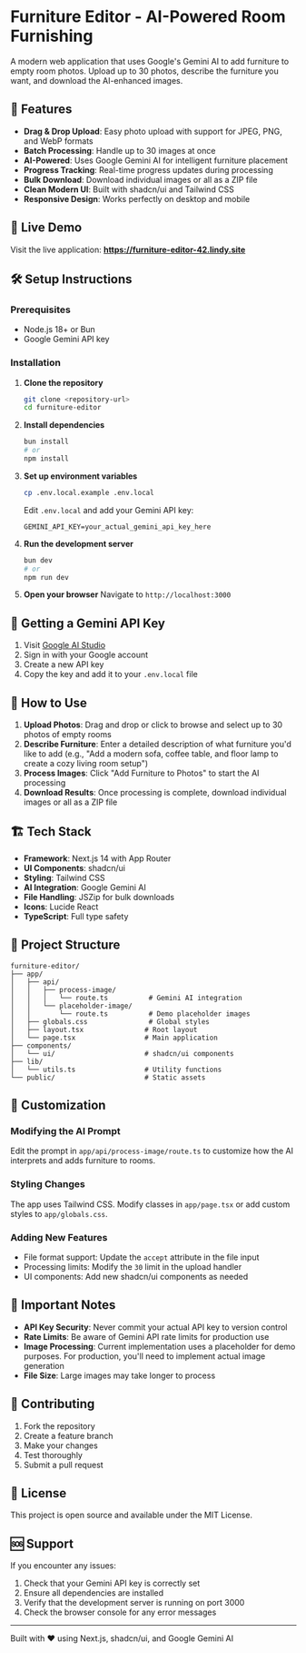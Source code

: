# Furniture Editor - AI-Powered Room Furnishing

A modern web application that uses Google's Gemini AI to add furniture to empty room photos. Upload up to 30 photos, describe the furniture you want, and download the AI-enhanced images.

## 🌟 Features

- **Drag & Drop Upload**: Easy photo upload with support for JPEG, PNG, and WebP formats
- **Batch Processing**: Handle up to 30 images at once
- **AI-Powered**: Uses Google Gemini AI for intelligent furniture placement
- **Progress Tracking**: Real-time progress updates during processing
- **Bulk Download**: Download individual images or all as a ZIP file
- **Clean Modern UI**: Built with shadcn/ui and Tailwind CSS
- **Responsive Design**: Works perfectly on desktop and mobile

## 🚀 Live Demo

Visit the live application: **https://furniture-editor-42.lindy.site**

## 🛠️ Setup Instructions

### Prerequisites
- Node.js 18+ or Bun
- Google Gemini API key

### Installation

1. **Clone the repository**
   ```bash
   git clone <repository-url>
   cd furniture-editor
   ```

2. **Install dependencies**
   ```bash
   bun install
   # or
   npm install
   ```

3. **Set up environment variables**
   ```bash
   cp .env.local.example .env.local
   ```
   
   Edit `.env.local` and add your Gemini API key:
   ```
   GEMINI_API_KEY=your_actual_gemini_api_key_here
   ```

4. **Run the development server**
   ```bash
   bun dev
   # or
   npm run dev
   ```

5. **Open your browser**
   Navigate to `http://localhost:3000`

## 🔑 Getting a Gemini API Key

1. Visit [Google AI Studio](https://makersuite.google.com/app/apikey)
2. Sign in with your Google account
3. Create a new API key
4. Copy the key and add it to your `.env.local` file

## 📖 How to Use

1. **Upload Photos**: Drag and drop or click to browse and select up to 30 photos of empty rooms
2. **Describe Furniture**: Enter a detailed description of what furniture you'd like to add (e.g., "Add a modern sofa, coffee table, and floor lamp to create a cozy living room setup")
3. **Process Images**: Click "Add Furniture to Photos" to start the AI processing
4. **Download Results**: Once processing is complete, download individual images or all as a ZIP file

## 🏗️ Tech Stack

- **Framework**: Next.js 14 with App Router
- **UI Components**: shadcn/ui
- **Styling**: Tailwind CSS
- **AI Integration**: Google Gemini AI
- **File Handling**: JSZip for bulk downloads
- **Icons**: Lucide React
- **TypeScript**: Full type safety

## 📁 Project Structure

```
furniture-editor/
├── app/
│   ├── api/
│   │   ├── process-image/
│   │   │   └── route.ts          # Gemini AI integration
│   │   └── placeholder-image/
│   │       └── route.ts          # Demo placeholder images
│   ├── globals.css               # Global styles
│   ├── layout.tsx               # Root layout
│   └── page.tsx                 # Main application
├── components/
│   └── ui/                      # shadcn/ui components
├── lib/
│   └── utils.ts                 # Utility functions
└── public/                      # Static assets
```

## 🔧 Customization

### Modifying the AI Prompt
Edit the prompt in `app/api/process-image/route.ts` to customize how the AI interprets and adds furniture to rooms.

### Styling Changes
The app uses Tailwind CSS. Modify classes in `app/page.tsx` or add custom styles to `app/globals.css`.

### Adding New Features
- File format support: Update the `accept` attribute in the file input
- Processing limits: Modify the `30` limit in the upload handler
- UI components: Add new shadcn/ui components as needed

## 🚨 Important Notes

- **API Key Security**: Never commit your actual API key to version control
- **Rate Limits**: Be aware of Gemini API rate limits for production use
- **Image Processing**: Current implementation uses a placeholder for demo purposes. For production, you'll need to implement actual image generation
- **File Size**: Large images may take longer to process

## 🤝 Contributing

1. Fork the repository
2. Create a feature branch
3. Make your changes
4. Test thoroughly
5. Submit a pull request

## 📄 License

This project is open source and available under the MIT License.

## 🆘 Support

If you encounter any issues:
1. Check that your Gemini API key is correctly set
2. Ensure all dependencies are installed
3. Verify that the development server is running on port 3000
4. Check the browser console for any error messages

---

Built with ❤️ using Next.js, shadcn/ui, and Google Gemini AI
